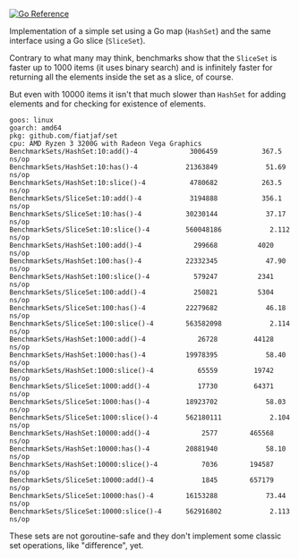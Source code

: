 [![Go Reference](https://pkg.go.dev/badge/github.com/fiatjaf/set.svg)](https://pkg.go.dev/github.com/fiatjaf/set)

Implementation of a simple set using a Go map (`HashSet`) and the same interface using a Go slice (`SliceSet`).

Contrary to what many may think, benchmarks show that the `SliceSet` is faster up to 1000 items (it uses binary search)
and is infinitely faster for returning all the elements inside the set as a slice, of course.

But even with 10000 items it isn't that much slower than `HashSet` for adding elements and for checking for existence
of elements.

```
goos: linux
goarch: amd64
pkg: github.com/fiatjaf/set
cpu: AMD Ryzen 3 3200G with Radeon Vega Graphics
BenchmarkSets/HashSet:10:add()-4         	 3006459	       367.5 ns/op
BenchmarkSets/HashSet:10:has()-4         	21363849	        51.69 ns/op
BenchmarkSets/HashSet:10:slice()-4       	 4780682	       263.5 ns/op
BenchmarkSets/SliceSet:10:add()-4        	 3194888	       356.1 ns/op
BenchmarkSets/SliceSet:10:has()-4        	30230144	        37.17 ns/op
BenchmarkSets/SliceSet:10:slice()-4      	560048186	         2.112 ns/op
BenchmarkSets/HashSet:100:add()-4        	  299668	      4020 ns/op
BenchmarkSets/HashSet:100:has()-4        	22332345	        47.90 ns/op
BenchmarkSets/HashSet:100:slice()-4      	  579247	      2341 ns/op
BenchmarkSets/SliceSet:100:add()-4       	  250821	      5304 ns/op
BenchmarkSets/SliceSet:100:has()-4       	22279682	        46.18 ns/op
BenchmarkSets/SliceSet:100:slice()-4     	563582098	         2.114 ns/op
BenchmarkSets/HashSet:1000:add()-4       	   26728	     44128 ns/op
BenchmarkSets/HashSet:1000:has()-4       	19978395	        58.40 ns/op
BenchmarkSets/HashSet:1000:slice()-4     	   65559	     19742 ns/op
BenchmarkSets/SliceSet:1000:add()-4      	   17730	     64371 ns/op
BenchmarkSets/SliceSet:1000:has()-4      	18923702	        58.03 ns/op
BenchmarkSets/SliceSet:1000:slice()-4    	562180111	         2.104 ns/op
BenchmarkSets/HashSet:10000:add()-4      	    2577	    465568 ns/op
BenchmarkSets/HashSet:10000:has()-4      	20881940	        58.10 ns/op
BenchmarkSets/HashSet:10000:slice()-4    	    7036	    194587 ns/op
BenchmarkSets/SliceSet:10000:add()-4     	    1845	    657179 ns/op
BenchmarkSets/SliceSet:10000:has()-4     	16153288	        73.44 ns/op
BenchmarkSets/SliceSet:10000:slice()-4   	562916802	         2.113 ns/op
```

These sets are not goroutine-safe and they don't implement some classic set operations, like "difference", yet.

